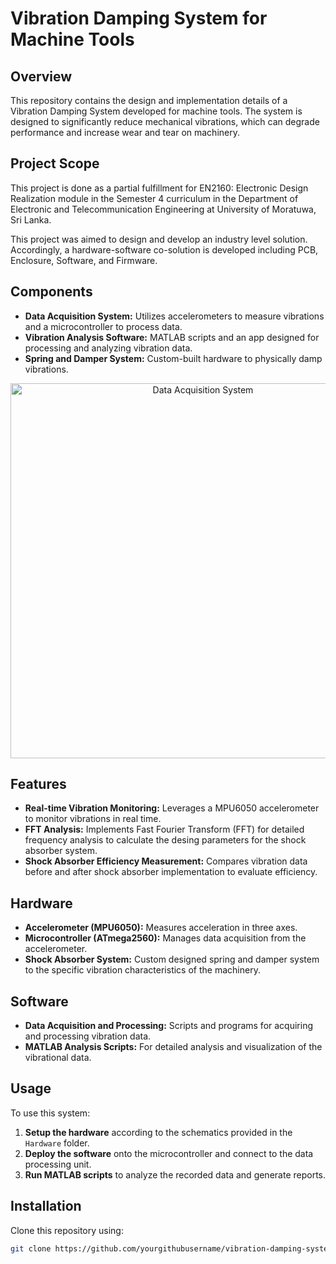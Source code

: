 # **Vibration Damping System for Machine Tools**

## Overview
This repository contains the design and implementation details of a Vibration Damping System developed for machine tools. The system is designed to significantly reduce mechanical vibrations, which can degrade performance and increase wear and tear on machinery.

## Project Scope

This project is done as a partial fulfillment for EN2160: Electronic Design Realization module in the Semester 4 curriculum in the Department of Electronic and Telecommunication Engineering at University of Moratuwa, Sri Lanka.

This project was aimed to design and develop an industry level solution. Accordingly, a hardware-software co-solution is developed including PCB, Enclosure, Software, and Firmware.

## Components
- **Data Acquisition System:** Utilizes accelerometers to measure vibrations and a microcontroller to process data.
- **Vibration Analysis Software:** MATLAB scripts and an app designed for processing and analyzing vibration data.
- **Spring and Damper System:** Custom-built hardware to physically damp vibrations.

<div align="center">
    <img src="https://github.com/user-attachments/assets/dfb7ba60-1013-441c-850b-dc857f559b13" width="600" alt="Data Acquisition System">
</div>

## Features
- **Real-time Vibration Monitoring:** Leverages a MPU6050 accelerometer to monitor vibrations in real time.
- **FFT Analysis:** Implements Fast Fourier Transform (FFT) for detailed frequency analysis to calculate the desing parameters for the shock absorber system.
- **Shock Absorber Efficiency Measurement:** Compares vibration data before and after shock absorber implementation to evaluate efficiency.

## Hardware
- **Accelerometer (MPU6050):** Measures acceleration in three axes.
- **Microcontroller (ATmega2560):** Manages data acquisition from the accelerometer.
- **Shock Absorber System:** Custom designed spring and damper system to the specific vibration characteristics of the machinery.

## Software
- **Data Acquisition and Processing:** Scripts and programs for acquiring and processing vibration data.
- **MATLAB Analysis Scripts:** For detailed analysis and visualization of the vibrational data.

## Usage
To use this system:
1. **Setup the hardware** according to the schematics provided in the `Hardware` folder.
2. **Deploy the software** onto the microcontroller and connect to the data processing unit.
3. **Run MATLAB scripts** to analyze the recorded data and generate reports.

## Installation
Clone this repository using:
```bash
git clone https://github.com/yourgithubusername/vibration-damping-system.git
